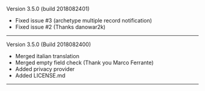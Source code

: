 Version 3.5.0 (build 2018082401)
* Fixed issue #3 (archetype multiple record notification)
* Fixed issue #2 (Thanks danowar2k)

-----
Version 3.5.0 (Build 2018082400)
* Merged italian translation
* Merged empty field check (Thank you Marco Ferrante)
* Added privacy provider
* Added LICENSE.md

-----